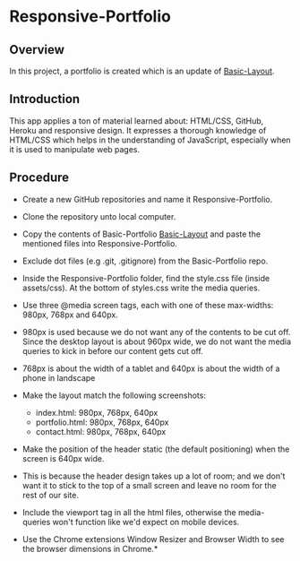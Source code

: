 # Responsive-Portfolio

## Overview

In this project, a portfolio is created which is an update of [Basic-Layout](https://drangus.herokuapp.com). 

## Introduction
This app applies a ton of material learned about: HTML/CSS, GitHub, Heroku and responsive design. It expresses a thorough knowledge of HTML/CSS which helps in the understanding of JavaScript, especially when it is used to manipulate web pages.

## Procedure

* Create a new GitHub repositories and name it Responsive-Portfolio.

* Clone the repository unto local computer.

* Copy the contents of Basic-Portfolio [Basic-Layout](https://drangus.herokuapp.com) and paste the mentioned files into Responsive-Portfolio.

* Exclude dot files (e.g .git, .gitignore) from the Basic-Portfolio repo.

* Inside the Responsive-Portfolio folder, find the style.css file (inside assets/css). At the bottom of styles.css write the media queries.

* Use three @media screen tags, each with one of these max-widths: 980px, 768px and 640px.

* 980px is used because we do not want any of the contents to be cut off. Since the desktop layout is about 960px wide, we do not want the media queries to kick in before our content gets cut off.

* 768px is about the width of a tablet and 640px is about the width of a phone in landscape

* Make the layout match the following screenshots:
  * index.html: 980px, 768px, 640px
  * portfolio.html: 980px, 768px, 640px
  * contact.html: 980px, 768px, 640px

* Make the position of the header static (the default positioning) when the screen is 640px wide. 

* This is because the header design takes up a lot of room; and we don't want it to stick to the top of a small screen and leave no room for the rest of our site.

* Include the viewport tag in all the html files, otherwise the media-queries won't function like we'd expect on mobile devices.

* Use the Chrome extensions Window Resizer and Browser Width to see the browser dimensions in Chrome.*
